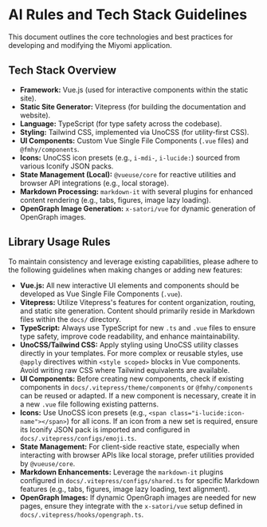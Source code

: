 # AI Rules and Tech Stack Guidelines

This document outlines the core technologies and best practices for developing and modifying the Miyomi application.

## Tech Stack Overview

*   **Framework:** Vue.js (used for interactive components within the static site).
*   **Static Site Generator:** Vitepress (for building the documentation and website).
*   **Language:** TypeScript (for type safety across the codebase).
*   **Styling:** Tailwind CSS, implemented via UnoCSS (for utility-first CSS).
*   **UI Components:** Custom Vue Single File Components (`.vue` files) and `@fmhy/components`.
*   **Icons:** UnoCSS icon presets (e.g., `i-mdi-`, `i-lucide:`) sourced from various Iconify JSON packs.
*   **State Management (Local):** `@vueuse/core` for reactive utilities and browser API integrations (e.g., local storage).
*   **Markdown Processing:** `markdown-it` with several plugins for enhanced content rendering (e.g., tabs, figures, image lazy loading).
*   **OpenGraph Image Generation:** `x-satori/vue` for dynamic generation of OpenGraph images.

## Library Usage Rules

To maintain consistency and leverage existing capabilities, please adhere to the following guidelines when making changes or adding new features:

*   **Vue.js:** All new interactive UI elements and components should be developed as Vue Single File Components (`.vue`).
*   **Vitepress:** Utilize Vitepress's features for content organization, routing, and static site generation. Content should primarily reside in Markdown files within the `docs/` directory.
*   **TypeScript:** Always use TypeScript for new `.ts` and `.vue` files to ensure type safety, improve code readability, and enhance maintainability.
*   **UnoCSS/Tailwind CSS:** Apply styling using UnoCSS utility classes directly in your templates. For more complex or reusable styles, use `@apply` directives within `<style scoped>` blocks in Vue components. Avoid writing raw CSS where Tailwind equivalents are available.
*   **UI Components:** Before creating new components, check if existing components in `docs/.vitepress/theme/components` or `@fmhy/components` can be reused or adapted. If a new component is necessary, create it in a new `.vue` file following existing patterns.
*   **Icons:** Use UnoCSS icon presets (e.g., `<span class="i-lucide:icon-name"></span>`) for all icons. If an icon from a new set is required, ensure its Iconify JSON pack is imported and configured in `docs/.vitepress/configs/emoji.ts`.
*   **State Management:** For client-side reactive state, especially when interacting with browser APIs like local storage, prefer utilities provided by `@vueuse/core`.
*   **Markdown Enhancements:** Leverage the `markdown-it` plugins configured in `docs/.vitepress/configs/shared.ts` for specific Markdown features (e.g., tabs, figures, image lazy loading, text alignment).
*   **OpenGraph Images:** If dynamic OpenGraph images are needed for new pages, ensure they integrate with the `x-satori/vue` setup defined in `docs/.vitepress/hooks/opengraph.ts`.
